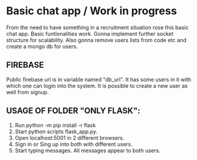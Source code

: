 # Basic chat app / Work in progress
From the need to have something in a recruitment situation rose this basic chat app.
Basic funtionalities work. Gonna implement further socket structure for scalability.
Also gonna remove users lists from code etc and create a mongo db for users. 

## FIREBASE
Public firebase url is in variable named "db_url". It has some users in it with which one can login into the system. 
It is possible to create a new user as well from signup.

## USAGE OF FOLDER "ONLY FLASK":
1. Run python -m pip install -r flask
2. Start python scripts flask_app.py.
3. Open localhost:5001 in 2 different browsers.
4. Sign in or Sing up into both with different users. 
5. Start typing messages. All messages appear to both users.

